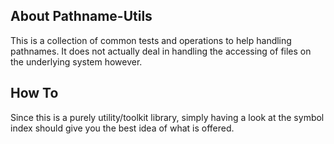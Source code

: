 ## About Pathname-Utils
This is a collection of common tests and operations to help handling pathnames. It does not actually deal in handling the accessing of files on the underlying system however.

## How To
Since this is a purely utility/toolkit library, simply having a look at the symbol index should give you the best idea of what is offered.

